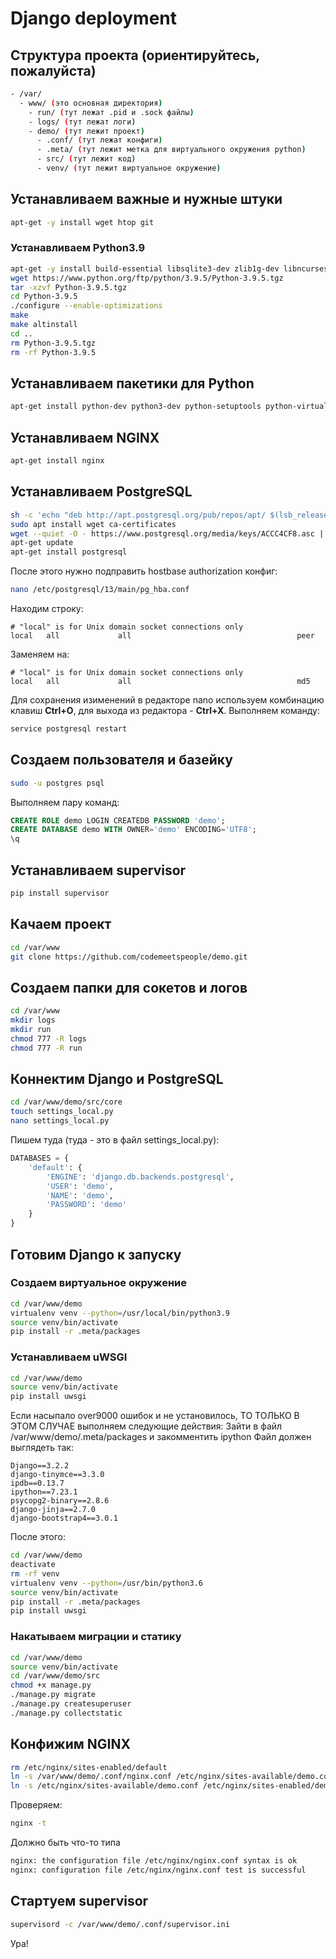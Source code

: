 # Django deployment

## Структура проекта (ориентируйтесь, пожалуйста)
```bash
- /var/
  - www/ (это основная директория)
    - run/ (тут лежат .pid и .sock файлы)
    - logs/ (тут лежат логи)
    - demo/ (тут лежит проект)
      - .conf/ (тут лежат конфиги)
      - .meta/ (тут лежит метка для виртуального окружения python)
      - src/ (тут лежит код)
      - venv/ (тут лежит виртуальное окружение)
```

## Устанавливаем важные и нужные штуки
```bash
apt-get -y install wget htop git
```

### Устанавливаем Python3.9
```bash
apt-get -y install build-essential libsqlite3-dev zlib1g-dev libncurses5-dev libgdbm-dev libnss3-dev libssl-dev libreadline-dev libffi-dev wget
wget https://www.python.org/ftp/python/3.9.5/Python-3.9.5.tgz
tar -xzvf Python-3.9.5.tgz
cd Python-3.9.5
./configure --enable-optimizations
make
make altinstall
cd ..
rm Python-3.9.5.tgz
rm -rf Python-3.9.5
```

## Устанавливаем пакетики для Python
```bash
apt-get install python-dev python3-dev python-setuptools python-virtualenv python-pip python3-pip
```

## Устанавливаем NGINX
```bash
apt-get install nginx
```

## Устанавливаем PostgreSQL
```bash
sh -c 'echo "deb http://apt.postgresql.org/pub/repos/apt/ $(lsb_release -cs)-pgdg main" > /etc/apt/sources.list.d/pgdg.list'
sudo apt install wget ca-certificates
wget --quiet -O - https://www.postgresql.org/media/keys/ACCC4CF8.asc | sudo apt-key add -
apt-get update
apt-get install postgresql
```
После этого нужно подправить hostbase authorization конфиг:
```bash
nano /etc/postgresql/13/main/pg_hba.conf
```
Находим строку:
```
# "local" is for Unix domain socket connections only
local   all             all                                     peer
```
Заменяем на:
```
# "local" is for Unix domain socket connections only
local   all             all                                     md5
```
Для сохранения изименений в редакторе nano используем комбинацию клавиш **Ctrl+O**, для выхода из редактора - **Ctrl+X**.
Выполняем команду:
```bash
service postgresql restart
```

## Создаем пользователя и базейку
```bash
sudo -u postgres psql
```
Выполняем пару команд:
```SQL
CREATE ROLE demo LOGIN CREATEDB PASSWORD 'demo';
CREATE DATABASE demo WITH OWNER='demo' ENCODING='UTF8';
\q
```

## Устанавливаем supervisor
```bash
pip install supervisor
```

## Качаем проект
```bash
cd /var/www
git clone https://github.com/codemeetspeople/demo.git
```

## Создаем папки для сокетов и логов
```bash
cd /var/www
mkdir logs
mkdir run
chmod 777 -R logs
chmod 777 -R run
```

## Коннектим Django и PostgreSQL
```bash
cd /var/www/demo/src/core
touch settings_local.py
nano settings_local.py
```
Пишем туда (туда - это в файл settings_local.py):
```python
DATABASES = {
    'default': {
        'ENGINE': 'django.db.backends.postgresql',
        'USER': 'demo',
        'NAME': 'demo',
        'PASSWORD': 'demo'
    }
}
```

## Готовим Django к запуску
### Создаем виртуальное окружение
```bash
cd /var/www/demo
virtualenv venv --python=/usr/local/bin/python3.9
source venv/bin/activate
pip install -r .meta/packages
```

### Устанавливаем uWSGI
```bash
cd /var/www/demo
source venv/bin/activate
pip install uwsgi
```
Если насыпало over9000 ошибок и не установилось, ТО ТОЛЬКО В ЭТОМ СЛУЧАЕ выполняем следующие действия:
Зайти в файл /var/www/demo/.meta/packages и закомментить ipython
Файл должен выглядеть так:
```
Django==3.2.2
django-tinymce==3.3.0
ipdb==0.13.7
ipython==7.23.1
psycopg2-binary==2.8.6
django-jinja==2.7.0
django-bootstrap4==3.0.1
```
После этого:
```bash
cd /var/www/demo
deactivate
rm -rf venv
virtualenv venv --python=/usr/bin/python3.6
source venv/bin/activate
pip install -r .meta/packages
pip install uwsgi
```

### Накатываем миграции и статику
```bash
cd /var/www/demo
source venv/bin/activate
cd /var/www/demo/src
chmod +x manage.py
./manage.py migrate
./manage.py createsuperuser
./manage.py collectstatic
```

## Конфижим NGINX
```bash
rm /etc/nginx/sites-enabled/default
ln -s /var/www/demo/.conf/nginx.conf /etc/nginx/sites-available/demo.conf
ln -s /etc/nginx/sites-available/demo.conf /etc/nginx/sites-enabled/demo.conf
```
Проверяем:
```bash
nginx -t
```
Должно быть что-то типа
```bash
nginx: the configuration file /etc/nginx/nginx.conf syntax is ok
nginx: configuration file /etc/nginx/nginx.conf test is successful
```

## Стартуем supervisor
```bash
supervisord -c /var/www/demo/.conf/supervisor.ini
```

Ура!
